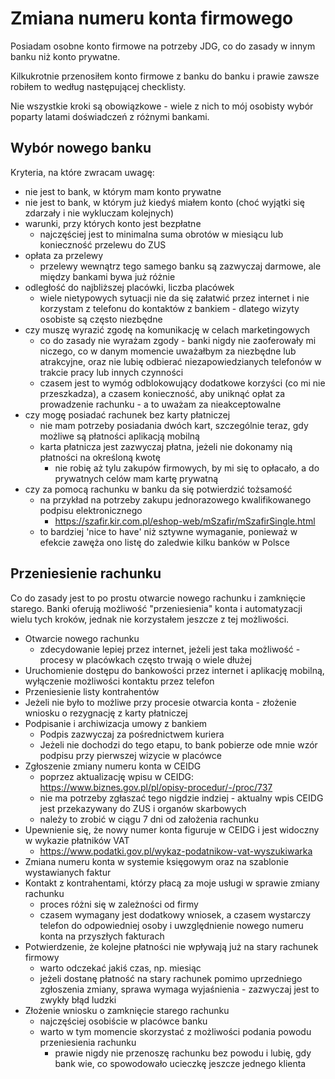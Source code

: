 # Zmiana numeru konta firmowego

Posiadam osobne konto firmowe na potrzeby JDG, co do zasady w innym banku niż konto prywatne.

Kilkukrotnie przenosiłem konto firmowe z banku do banku i prawie zawsze robiłem to według następującej checklisty.

Nie wszystkie kroki są obowiązkowe - wiele z nich to mój osobisty wybór poparty latami doświadczeń z różnymi bankami.

## Wybór nowego banku

Kryteria, na które zwracam uwagę:

- nie jest to bank, w którym mam konto prywatne
- nie jest to bank, w którym już kiedyś miałem konto (choć wyjątki się zdarzały i nie wykluczam kolejnych)
- warunki, przy których konto jest bezpłatne
  - najczęściej jest to minimalna suma obrotów w miesiącu lub konieczność przelewu do ZUS
- opłata za przelewy
  - przelewy wewnątrz tego samego banku są zazwyczaj darmowe, ale między bankami bywa już różnie
- odległość do najbliższej placówki, liczba placówek
  - wiele nietypowych sytuacji nie da się załatwić przez internet i nie korzystam z telefonu do kontaktów z bankiem - dlatego wizyty osobiste są często niezbędne
- czy muszę wyrazić zgodę na komunikację w celach marketingowych
  - co do zasady nie wyrażam zgody - banki nigdy nie zaoferowały mi niczego, co w danym momencie uważałbym za niezbędne lub atrakcyjne, oraz nie lubię odbierać niezapowiedzianych telefonów w trakcie pracy lub innych czynności  
  - czasem jest to wymóg odblokowujący dodatkowe korzyści (co mi nie przeszkadza), a czasem konieczność, aby uniknąć opłat za prowadzenie rachunku - a to uważam za nieakceptowalne
- czy mogę posiadać rachunek bez karty płatniczej
  - nie mam potrzeby posiadania dwóch kart, szczególnie teraz, gdy możliwe są płatności aplikacją mobilną
  - karta płatnicza jest zazwyczaj płatna, jeżeli nie dokonamy nią płatności na określoną kwotę
    - nie robię aż tylu zakupów firmowych, by mi się to opłacało, a do prywatnych celów mam kartę prywatną
- czy za pomocą rachunku w banku da się potwierdzić tożsamość
  - na przykład na potrzeby zakupu jednorazowego kwalifikowanego podpisu elektronicznego
    - https://szafir.kir.com.pl/eshop-web/mSzafir/mSzafirSingle.html
  - to bardziej 'nice to have' niż sztywne wymaganie, ponieważ w efekcie zawęża ono listę do zaledwie kilku banków w Polsce

## Przeniesienie rachunku

Co do zasady jest to po prostu otwarcie nowego rachunku i zamknięcie starego. Banki oferują możliwość "przeniesienia" konta i automatyzacji wielu tych kroków, jednak nie korzystałem jeszcze z tej możliwości.

- Otwarcie nowego rachunku
  - zdecydowanie lepiej przez internet, jeżeli jest taka możliwość - procesy w placówkach często trwają o wiele dłużej
- Uruchomienie dostępu do bankowości przez internet i aplikację mobilną, wyłączenie możliwości kontaktu przez telefon
- Przeniesienie listy kontrahentów
- Jeżeli nie było to możliwe przy procesie otwarcia konta - złożenie wniosku o rezygnację z karty płatniczej
- Podpisanie i archiwizacja umowy z bankiem
  - Podpis zazwyczaj za pośrednictwem kuriera
  - Jeżeli nie dochodzi do tego etapu, to bank pobierze ode mnie wzór podpisu przy pierwszej wizycie w placówce
- Zgłoszenie zmiany numeru konta w CEIDG
  - poprzez aktualizację wpisu w CEIDG: https://www.biznes.gov.pl/pl/opisy-procedur/-/proc/737
  - nie ma potrzeby zgłaszać tego nigdzie indziej - aktualny wpis CEIDG jest przekazywany do ZUS i organów skarbowych
  - należy to zrobić w ciągu 7 dni od założenia rachunku
- Upewnienie się, że nowy numer konta figuruje w CEIDG i jest widoczny w wykazie płatników VAT
  - https://www.podatki.gov.pl/wykaz-podatnikow-vat-wyszukiwarka
- Zmiana numeru konta w systemie księgowym oraz na szablonie wystawianych faktur
- Kontakt z kontrahentami, którzy płacą za moje usługi w sprawie zmiany rachunku
  - proces różni się w zależności od firmy
  - czasem wymagany jest dodatkowy wniosek, a czasem wystarczy telefon do odpowiedniej osoby i uwzględnienie nowego numeru konta na przyszłych fakturach
- Potwierdzenie, że kolejne płatności nie wpływają już na stary rachunek firmowy
  - warto odczekać jakiś czas, np. miesiąc
  - jeżeli dostanę płatność na stary rachunek pomimo uprzedniego zgłoszenia zmiany, sprawa wymaga wyjaśnienia - zazwyczaj jest to zwykły błąd ludzki
- Złożenie wniosku o zamknięcie starego rachunku
  - najczęściej osobiście w placówce banku
  - warto w tym momencie skorzystać z możliwości podania powodu przeniesienia rachunku
    - prawie nigdy nie przenoszę rachunku bez powodu i lubię, gdy bank wie, co spowodowało ucieczkę jeszcze jednego klienta

